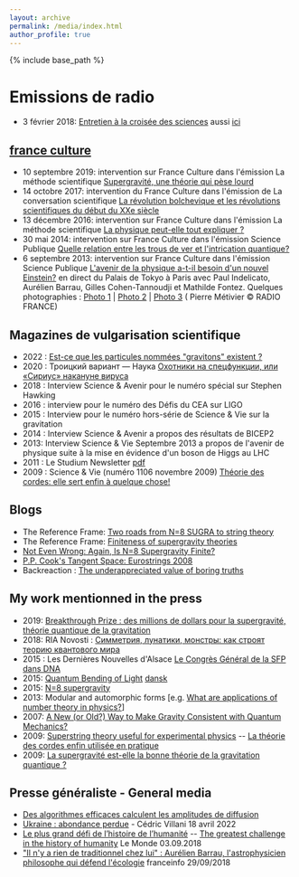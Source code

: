 ```yaml
---
layout: archive
permalink: /media/index.html
author_profile: true
---
```


{% include base_path %}


Emissions de radio
==================

* 3 février 2018:  [Entretien à la croisée des sciences](http://trensmissions.org/entretiens-croisee-des-sciences/entretien-a-croisee-sciences-3-fevrier-2018/) aussi [ici](http://rphalexandre.fr/images-imaginer-imaginaires/)

[france culture](https://www.franceculture.fr/personne-pierre-vanhove)
----------------

* 10 septembre 2019: intervention sur France Culture dans l'émission La méthode scientifique [Supergravité, une théorie qui pèse lourd](https://www.franceculture.fr/emissions/la-methode-scientifique/supergravite-une-theorie-qui-pese-lourd)
* 14 octobre 2017: intervention du France Culture dans l'émission de La conversation scientifique [La révolution bolchevique et les révolutions scientifiques du début du XXe siècle](https://www.franceculture.fr/emissions/la-conversation-scientifique/la-revolution-bolchevique-et-les-revolutions-scientifiques-du-debut-du-xxe-siecle)
* 13 décembre 2016: intervention sur France Culture dans l'émission La méthode scientifique [La physique peut-elle tout expliquer ?](https://www.franceculture.fr/emissions/la-methode-scientifique/la-physique-peut-elle-tout-expliquer)
* 30 mai 2014: intervention sur France Culture dans l'émission Science Publique [Quelle relation entre les trous de ver et l'intrication quantique?](http://www.franceculture.fr/emission-science-publique-quelle-relation-entre-les-trous-de-ver-et-l-intrication-quantique-2014-05-)
* 6 septembre 2013: intervention sur France Culture dans l'émission Science Publique  [L'avenir de la physique a-t-il besoin d'un nouvel Einstein?](http://www.franceculture.fr/emission-science-publique-l-avenir-de-la-physique-a-t-il-besoin-d-un-nouvel-einstein-2013-09-06)  en direct du Palais de Tokyo à Paris avec Paul Indelicato, Aurélien Barrau, Gilles Cohen-Tannoudji et Mathilde Fontez. 
Quelques photographies : [Photo 1](http://www.flickr.com/photos/feuilllu/9689638379/in/set-72157635419400666) | [Photo 2](http://www.flickr.com/photos/feuilllu/9692810560/in/set-72157635419400666) | [Photo 3](http://www.flickr.com/photos/feuilllu/9689598659/in/set-72157635419400666)  ( Pierre Métivier © RADIO FRANCE)

Magazines de vulgarisation scientifique
---------------------------------------

* 2022 : [Est-ce que les particules nommées "gravitons" existent ?](https://www.sciencesetavenir.fr/fondamental/particules/est-ce-que-les-particules-nommees-gravitons-existent_162271)
* 2020 :  Троицкий вариант — Наука [Охотники на спецфункции, или «Сириус» накануне вируса](https://trv-science.ru/2020/04/07/sirius/)
* 2018 : Interview Science & Avenir pour le numéro spécial sur Stephen Hawking
* 2016 : interview pour le numéro des Défis du CEA sur LIGO
* 2015 : Interview pour le numéro hors-série de Science & Vie sur la gravitation
* 2014 : Interview Science & Avenir a propos des résultats de BICEP2
* 2013: Interview Science & Vie Septembre 2013 a propos de l'avenir de physique suite à la mise en évidence d'un boson de Higgs au LHC
* 2011 : Le Studium Newsletter [pdf](http://lestudium.cnrs-orleans.fr/anglais/rubriques/actu/conferences/conf_chamseddine/studiumconference_chamseddine.pdf)
* 2009 :  Science & Vie (numéro 1106 novembre 2009)  [Théorie des cordes: elle sert enfin à quelque chose!](http://planete.gaia.free.fr/astronomie/astrophysique/uni/theorie.cordes.sert.html)

Blogs
-----

* The Reference Frame: [Two roads from N=8 SUGRA to string theory](http://motls.blogspot.com/2008/07/two-roads-from-n8-sugra-to-string.html)
* The Reference Frame: [Finiteness of supergravity theories](http://motls.blogspot.com/2006/10/finiteness-of-supergravity-theories.html)
* [Not Even Wrong: Again, Is N=8 Supergravity Finite?](http://www.math.columbia.edu/~woit/wordpress/?p=485)
* [P.P. Cook's Tangent Space: Eurostrings 2008](http://ppcook.blogspot.com/2008/06/eurostrings-2008.html)
* Backreaction : [The underappreciated value of boring truths](http://backreaction.blogspot.fr/2014/11/the-underappreciated-value-of-boring.html)

My work mentionned in the press
-------------------------------

* 2019: [Breakthrough Prize : des millions de dollars pour la supergravité, théorie quantique de la gravitation](https://www.futura-sciences.com/sciences/actualites/physique-breakthrough-prize-millions-dollars-supergravite-theorie-quantique-gravitation-19338/)
* 2018: RIA Novosti : [Симметрия, лунатики, монстры: как строят теорию квантового мира](https://ria.ru/science/20180225/1515163705.html)
* 2015 : Les Dernières Nouvelles d'Alsace  [Le Congrès Général de la SFP dans DNA](https://www.sfpnet.fr/le-congres-general-de-la-sfp-dans-dna)
* 2015: [Quantum Bending of Light](http://physics.aps.org/synopsis-for/10.1103/PhysRevLett.114.061301) [dansk](http://videnskab.dk/miljo-naturvidenskab/danske-forskere-beregner-lysets-bojning-med-kvantefysik) 
* 2015: [N=8 supergravity](http://www.futura-sciences.com/magazines/matiere/infos/actu/d/physique-supergravite-elle-bonne-theorie-gravitation-quantique-19338/)  
* 2013: Modular and automorphic forms [e.g. [What are applications of number theory in physics?](https://math.stackexchange.com/questions/462216/what-are-applications-of-number-theory-in-physics)]
* 2007: [A New (or Old?) Way to Make Gravity Consistent with Quantum Mechanics?](http://today.slac.stanford.edu/feature/2007/ROW-032907.asp)
* 2009: [Superstring theory useful for experimental physics](http://phys.org/news176125202.html) -- [La théorie des cordes enfin utilisée en pratique](http://www.rtflash.fr/theorie-cordes-enfin-utilisee-en-pratique/article)
* 2009: [La supergravité est-elle la bonne théorie de la gravitation quantique ?](http://www.futura-sciences.com/magazines/matiere/infos/actu/d/physique-supergravite-elle-bonne-theorie-gravitation-quantique-19338/)

Presse généraliste - General media
------------------------------------
*  [Des algorithmes efficaces calculent les amplitudes de diffusion](https://www.cea.fr/drf/Pages/Actualites/En-direct-des-labos/2023/des-algorithmes-efficaces-calculent-les-amplitudes-de-diffusion.asp)
* [Ukraine : abondance perdue](https://lesfrancais.press/ukraine-abondance-perdue/) - Cédric Villani 18 avril 2022 
* [Le plus grand défi de l’histoire de l’humanité](https://www.lemonde.fr/idees/article/2018/09/03/le-plus-grand-defi-de-l-histoire-de-l-humanite-l-appel-de-200-personnalites-pour-sauver-la-planete_5349380_3232.html) -- [The greatest challenge in the history of humanity](https://www.lemonde.fr/idees/article/2018/09/03/the-greatest-challenge-in-the-history-of-humanity-a-call-to-save-the-earth-by-200-personalities_5349631_3232.html) Le Monde   03.09.2018 
* ["Il n'y a rien de traditionnel chez lui" : Aurélien Barrau, l'astrophysicien philosophe qui défend l'écologie](https://www.francetvinfo.fr/sante/environnement-et-sante/il-n-y-a-rien-de-traditionnel-chez-lui-aurelien-barrau-l-astrophysicien-philosophe-qui-defend-l-ecologie_2958039.html) franceinfo 29/09/2018 
